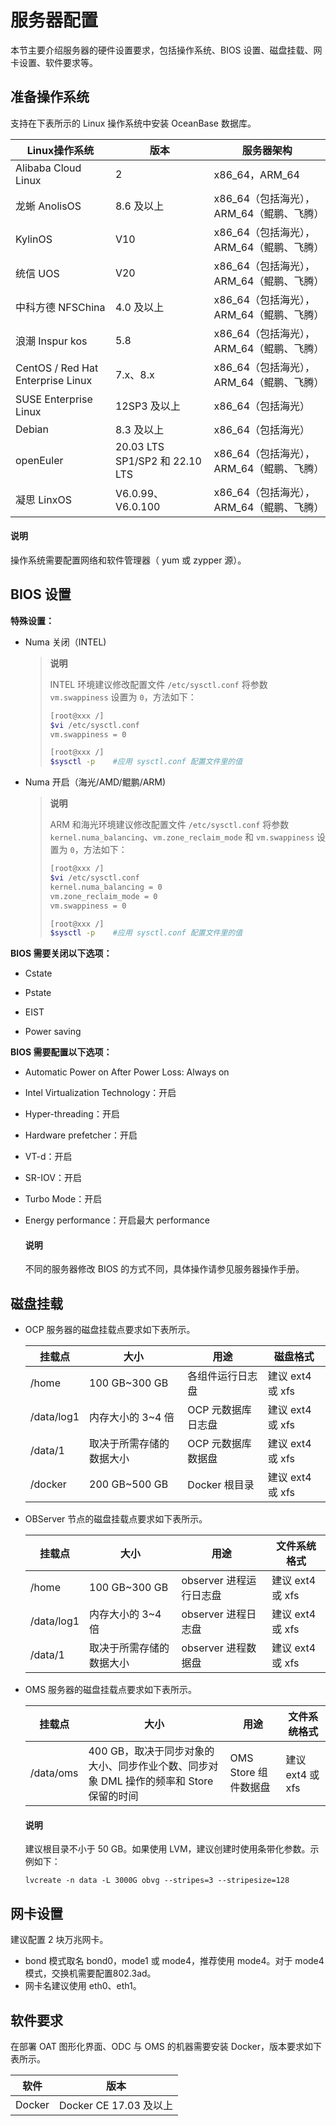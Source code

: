 # 服务器配置

本节主要介绍服务器的硬件设置要求，包括操作系统、BIOS 设置、磁盘挂载、网卡设置、软件要求等。

## 准备操作系统

支持在下表所示的 Linux 操作系统中安装 OceanBase 数据库。

|       Linux操作系统       |    版本   |             服务器架构         |
|--------------------------|-----------|-------------------------------|
| Alibaba Cloud Linux      | 2   | x86_64，ARM_64 |
| 龙蜥 AnolisOS            | 8.6 及以上   | x86_64（包括海光），ARM_64（鲲鹏、飞腾）|
| KylinOS                  | V10         | x86_64（包括海光），ARM_64（鲲鹏、飞腾） |
| 统信 UOS                 | V20         | x86_64（包括海光），ARM_64（鲲鹏、飞腾）|
| 中科方德 NFSChina         | 4.0 及以上  | x86_64（包括海光），ARM_64（鲲鹏、飞腾）|
| 浪潮 Inspur kos           | 5.8        | x86_64（包括海光），ARM_64（鲲鹏、飞腾）|
| CentOS / Red Hat Enterprise Linux | 7.x、8.x   | x86_64（包括海光），ARM_64（鲲鹏、飞腾） |
| SUSE Enterprise Linux             | 12SP3 及以上 | x86_64（包括海光） |
| Debian                            | 8.3 及以上   | x86_64（包括海光） |
| openEuler                | 20.03 LTS SP1/SP2 和 22.10 LTS | x86_64（包括海光），ARM_64（鲲鹏、飞腾）|
| 凝思 LinxOS | V6.0.99、V6.0.100 | x86_64（包括海光），ARM_64（鲲鹏、飞腾） |

  <main id="notice" type='explain'>
    <h4>说明</h4>
    <p>操作系统需要配置网络和软件管理器（ yum 或 zypper 源）。</p>
  </main>

## BIOS 设置

**特殊设置：**

* Numa 关闭（INTEL)

  >**说明**
  >
  >INTEL 环境建议修改配置文件 `/etc/sysctl.conf` 将参数 `vm.swappiness` 设置为 `0`，方法如下：
  >
  >```bash
  >[root@xxx /]
  >$vi /etc/sysctl.conf
  >vm.swappiness = 0
  >
  >[root@xxx /]
  >$sysctl -p    #应用 sysctl.conf 配置文件里的值
  >```

* Numa 开启（海光/AMD/鲲鹏/ARM)

  >**说明**
  >
  >ARM 和海光环境建议修改配置文件 `/etc/sysctl.conf` 将参数 `kernel.numa_balancing`、`vm.zone_reclaim_mode` 和 `vm.swappiness` 设置为 `0`，方法如下：
  >
  >```bash
  >[root@xxx /]
  >$vi /etc/sysctl.conf
  >kernel.numa_balancing = 0
  >vm.zone_reclaim_mode = 0
  >vm.swappiness = 0
  >
  >[root@xxx /]
  >$sysctl -p    #应用 sysctl.conf 配置文件里的值

**BIOS 需要关闭以下选项：**

* Cstate

* Pstate

* EIST

* Power saving

**BIOS 需要配置以下选项：**

* Automatic Power on After Power Loss: Always on

* Intel Virtualization Technology：开启

* Hyper-threading：开启

* Hardware prefetcher：开启

* VT-d：开启

* SR-IOV：开启

* Turbo Mode：开启

* Energy performance：开启最大 performance

  <main id="notice" type='explain'>
    <h4>说明</h4>
    <p>不同的服务器修改 BIOS 的方式不同，具体操作请参见服务器操作手册。</p>
  </main>

## 磁盘挂载

* OCP 服务器的磁盘挂载点要求如下表所示。

  |    挂载点     |       大小       |     用途      |          磁盘格式           |
  |------------|----------------|-------------|-------------------------|
  | /home      | 100 GB\~300 GB | 各组件运行日志盘    | 建议 ext4 或 xfs |
  | /data/log1 | 内存大小的 3\~4 倍   | OCP 元数据库日志盘 | 建议 ext4 或 xfs |
  | /data/1    | 取决于所需存储的数据大小   | OCP 元数据库数据盘 | 建议 ext4 或 xfs |
  | /docker    | 200 GB\~500 GB | Docker 根目录  | 建议 ext4 或 xfs |

* OBServer 节点的磁盘挂载点要求如下表所示。

  |    挂载点     |       大小       |       用途       |         文件系统格式          |
  |------------|----------------|----------------|-------------------------|
  | /home      | 100 GB\~300 GB | observer 进程运行日志盘 | 建议 ext4 或 xfs |
  | /data/log1 | 内存大小的 3\~4 倍   | observer 进程日志盘   | 建议 ext4 或 xfs |
  | /data/1    | 取决于所需存储的数据大小   | observer 进程数据盘   | 建议 ext4 或 xfs |

* OMS 服务器的磁盘挂载点要求如下表所示。

  |    挂载点    |                          大小                          |       用途        | 文件系统格式  |
  |-----------|------------------------------------------------------|-----------------|---------|
  | /data/oms | 400 GB，取决于同步对象的大小、同步作业个数、同步对象 DML 操作的频率和 Store 保留的时间 | OMS Store 组件数据盘 | 建议 ext4 或 xfs |

  <main id="notice" type='explain'>
    <h4>说明</h4>
    <p>建议根目录不小于 50 GB。如果使用 LVM，建议创建时使用条带化参数。示例如下：</p>
    <p><code>lvcreate -n data -L 3000G obvg --stripes=3 --stripesize=128</code></p>
  </main>

## 网卡设置

建议配置 2 块万兆网卡。

* bond 模式取名 bond0，mode1 或 mode4，推荐使用 mode4。对于 mode4 模式，交换机需要配置802.3ad。
* 网卡名建议使用 eth0、eth1。

## 软件要求

在部署 OAT 图形化界面、ODC 与 OMS 的机器需要安装 Docker，版本要求如下表所示。

|   软件  |         版本         |
|--------|---------------------|
| Docker | Docker CE 17.03 及以上 |
